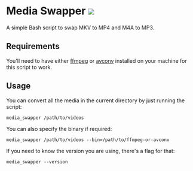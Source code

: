 # Media Swapper ![](https://github.com/ziadoz/media-swapper/workflows/GoReleaser/badge.svg)
A simple Bash script to swap MKV to MP4 and M4A to MP3.

## Requirements
You'll need to have either [ffmpeg](https://ffmpeg.org/) or [avconv](https://github.com/binarykitchen/avconv) installed on your machine for this script to work.

## Usage
You can convert all the media in the current directory by just running the script:
```
media_swapper /path/to/videos
```

You can also specify the binary if required:
```
media_swapper /path/to/videos --bin=/path/to/ffmpeg-or-avconv
```

If you need to know the version you are using, there's a flag for that:
```
media_swapper --version
```
